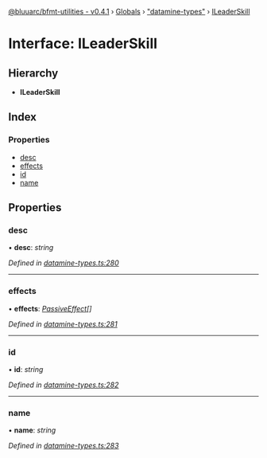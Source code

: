 [@bluuarc/bfmt-utilities - v0.4.1](../README.md) › [Globals](../globals.md) › ["datamine-types"](../modules/_datamine_types_.md) › [ILeaderSkill](_datamine_types_.ileaderskill.md)

# Interface: ILeaderSkill

## Hierarchy

* **ILeaderSkill**

## Index

### Properties

* [desc](_datamine_types_.ileaderskill.md#desc)
* [effects](_datamine_types_.ileaderskill.md#effects)
* [id](_datamine_types_.ileaderskill.md#id)
* [name](_datamine_types_.ileaderskill.md#name)

## Properties

###  desc

• **desc**: *string*

*Defined in [datamine-types.ts:280](https://github.com/BluuArc/bfmt-utilities/blob/master/src/datamine-types.ts#L280)*

___

###  effects

• **effects**: *[PassiveEffect](../modules/_datamine_types_.md#passiveeffect)[]*

*Defined in [datamine-types.ts:281](https://github.com/BluuArc/bfmt-utilities/blob/master/src/datamine-types.ts#L281)*

___

###  id

• **id**: *string*

*Defined in [datamine-types.ts:282](https://github.com/BluuArc/bfmt-utilities/blob/master/src/datamine-types.ts#L282)*

___

###  name

• **name**: *string*

*Defined in [datamine-types.ts:283](https://github.com/BluuArc/bfmt-utilities/blob/master/src/datamine-types.ts#L283)*
